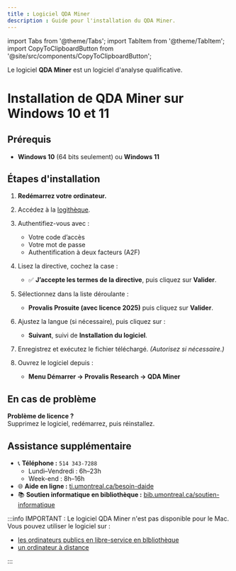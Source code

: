 ```yaml
---
title : Logiciel QDA Miner
description : Guide pour l'installation du QDA Miner.
---
```


import Tabs from '@theme/Tabs';
import TabItem from '@theme/TabItem';
import CopyToClipboardButton from '@site/src/components/CopyToClipboardButton';

Le logiciel **QDA Miner** est un logiciel d'analyse qualificative.

<Tabs groupId="os-tabs">
      <TabItem value="windows" label="Windows">

# Installation de QDA Miner sur Windows 10 et 11

## Prérequis
- **Windows 10** (64 bits seulement) ou **Windows 11**

## Étapes d'installation

1. **Redémarrez votre ordinateur.**

2. Accédez à la [logithèque](https://logitheque.ti.umontreal.ca).

3. Authentifiez-vous avec :
    - Votre code d’accès
    - Votre mot de passe
    - Authentification à deux facteurs (A2F)

4. Lisez la directive, cochez la case :
    - ✅ **J’accepte les termes de la directive**, puis cliquez sur **Valider**.

5. Sélectionnez dans la liste déroulante :
    - **Provalis Prosuite (avec licence 2025)** puis cliquez sur **Valider**.

6. Ajustez la langue (si nécessaire), puis cliquez sur :
    - **Suivant**, suivi de **Installation du logiciel**.

7. Enregistrez et exécutez le fichier téléchargé. *(Autorisez si nécessaire.)*

8. Ouvrez le logiciel depuis :
    - **Menu Démarrer → Provalis Research → QDA Miner**

## En cas de problème

**Problème de licence ?**  
Supprimez le logiciel, redémarrez, puis réinstallez.

## Assistance supplémentaire

- 📞 **Téléphone :** `514 343-7288`
  - Lundi–Vendredi : 6h–23h
  - Week-end : 8h–16h
- 🌐 **Aide en ligne :** [ti.umontreal.ca/besoin-daide](https://ti.umontreal.ca/besoin-daide)
- 📚 **Soutien informatique en bibliothèque :** [bib.umontreal.ca/soutien-informatique](https://bib.umontreal.ca/soutien-informatique)

</TabItem>
<TabItem value="macos" label="macOS">

:::info IMPORTANT : 
Le logiciel QDA Miner n'est pas disponible pour le Mac.
Vous pouvez utiliser le logiciel sur :
- [les ordinateurs publics en libre-service en blbliothèque](https://studio.bib.umontreal.ca/informatique/ordinateurs/)
- [un ordinateur à distance](https://studio.bib.umontreal.ca/informatique/connexion-distance/)

:::

</TabItem>
</Tabs>


